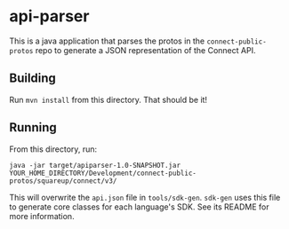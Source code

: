 # api-parser

This is a java application that parses the protos in the `connect-public-protos`
repo to generate a JSON representation of the Connect API.


## Building
Run `mvn install` from this directory. That should be it!

## Running
From this directory, run:

    java -jar target/apiparser-1.0-SNAPSHOT.jar YOUR_HOME_DIRECTORY/Development/connect-public-protos/squareup/connect/v3/

This will overwrite the `api.json` file in `tools/sdk-gen`. `sdk-gen` uses this
file to generate core classes for each language's SDK. See its README for more
information.
